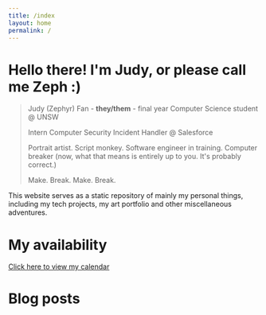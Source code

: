 ```yaml
---
title: /index
layout: home
permalink: /
---
```


# Hello there! I'm Judy, or please call me Zeph :)
> Judy (Zephyr) Fan - **they/them** - final year Computer Science student @ UNSW
>
> Intern Computer Security Incident Handler @ Salesforce
>
> Portrait artist. Script monkey. Software engineer in training. Computer breaker (now, what that means is entirely up to you. It's probably correct.)
>
> Make. Break. Make. Break.

This website serves as a static repository of mainly my personal things, including my tech projects, my art portfolio and other miscellaneous adventures. 

# My availability
[Click here to view my calendar](https://calendar.google.com/calendar/embed?src=fil1gqf6va9p2tmrpu6cf00de4%40group.calendar.google.com&ctz=Australia%2FSydney)

# Blog posts
